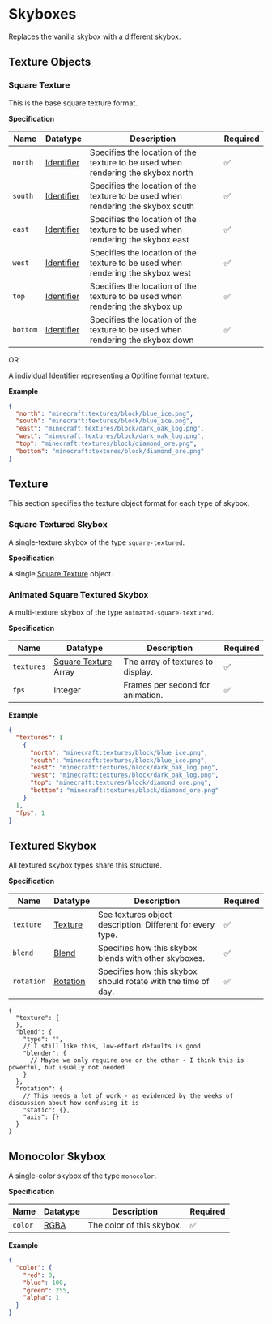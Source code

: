 # Skyboxes

Replaces the vanilla skybox with a different skybox.

## Texture Objects

### Square Texture

This is the base square texture format.

**Specification**

| Name     | Datatype                              | Description                                                                      | Required           |
|----------|---------------------------------------|----------------------------------------------------------------------------------|--------------------|
| `north`  | [Identifier](schema-v3.md#identifier) | Specifies the location of the texture to be used when rendering the skybox north | :white_check_mark: |
| `south`  | [Identifier](schema-v3.md#identifier) | Specifies the location of the texture to be used when rendering the skybox south | :white_check_mark: |
| `east`   | [Identifier](schema-v3.md#identifier) | Specifies the location of the texture to be used when rendering the skybox east  | :white_check_mark: |
| `west`   | [Identifier](schema-v3.md#identifier) | Specifies the location of the texture to be used when rendering the skybox west  | :white_check_mark: |
| `top`    | [Identifier](schema-v3.md#identifier) | Specifies the location of the texture to be used when rendering the skybox up    | :white_check_mark: |
| `bottom` | [Identifier](schema-v3.md#identifier) | Specifies the location of the texture to be used when rendering the skybox down  | :white_check_mark: |

OR

A individual [Identifier](schema-v3.md#identifier) representing a Optifine format texture.

**Example**

```json
{
  "north": "minecraft:textures/block/blue_ice.png",
  "south": "minecraft:textures/block/blue_ice.png",
  "east": "minecraft:textures/block/dark_oak_log.png",
  "west": "minecraft:textures/block/dark_oak_log.png",
  "top": "minecraft:textures/block/diamond_ore.png",
  "bottom": "minecraft:textures/block/diamond_ore.png"
}
```

## Texture

This section specifies the texture object format for each type of skybox.

### Square Textured Skybox

A single-texture skybox of the type `square-textured`.

**Specification**

A single [Square Texture](#square-texture) object.

### Animated Square Textured Skybox

A multi-texture skybox of the type `animated-square-textured`.

**Specification**

| Name       | Datatype                                | Description                       | Required           |
|------------|-----------------------------------------|-----------------------------------|--------------------|
| `textures` | [Square Texture](#square-texture) Array | The array of textures to display. | :white_check_mark: |
| `fps`      | Integer                                 | Frames per second for animation.  | :white_check_mark: |

**Example**

```json
{
  "textures": [
    {
      "north": "minecraft:textures/block/blue_ice.png",
      "south": "minecraft:textures/block/blue_ice.png",
      "east": "minecraft:textures/block/dark_oak_log.png",
      "west": "minecraft:textures/block/dark_oak_log.png",
      "top": "minecraft:textures/block/diamond_ore.png",
      "bottom": "minecraft:textures/block/diamond_ore.png"
    }
  ],
  "fps": 1
}
```

## Textured Skybox

All textured skybox types share this structure.

**Specification**

| Name       | Datatype                          | Description                                                   | Required           |
|------------|-----------------------------------|---------------------------------------------------------------|--------------------|
| `texture`  | [Texture](#texture)               | See textures object description.  Different for every type.   | :white_check_mark: |
| `blend`    | [Blend](#blend)                   | Specifies how this skybox blends with other skyboxes.         | :white_check_mark: |
| `rotation` | [Rotation](schema-v3.md#rotation) | Specifies how this skybox should rotate with the time of day. | :white_check_mark: |

```json5
{
  "texture": {
  },
  "blend": {
    "type": "",
    // I still like this, low-effort defaults is good
    "blender": {
      // Maybe we only require one or the other - I think this is powerful, but usually not needed
    }
  },
  "rotation": {
    // This needs a lot of work - as evidenced by the weeks of discussion about how confusing it is
    "static": {},
    "axis": {}
  }
}
```

## Monocolor Skybox

A single-color skybox of the type `monocolor`.

**Specification**

| Name    | Datatype                  | Description               | Required           |
|---------|---------------------------|---------------------------|--------------------|
| `color` | [RGBA](schema-v3.md#RGBA) | The color of this skybox. | :white_check_mark: |

**Example**

```json
{
  "color": {
    "red": 0,
    "blue": 100,
    "green": 255,
    "alpha": 1
  }
}
```